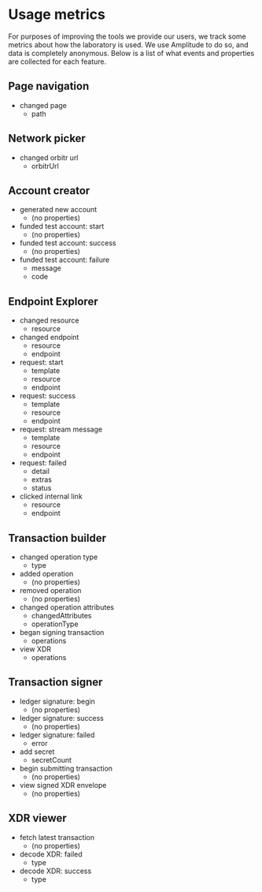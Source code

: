 # Usage metrics

For purposes of improving the tools we provide our users, we track some metrics about how the laboratory is used. We use Amplitude to do so, and data is completely anonymous. Below is a list of what events and properties are collected for each feature.

## Page navigation

* changed page
  * path

## Network picker

* changed orbitr url
  * orbitrUrl

## Account creator

* generated new account
  * (no properties)
* funded test account: start
  * (no properties)
* funded test account: success
  * (no properties)
* funded test account: failure
  * message
  * code

## Endpoint Explorer

* changed resource
  * resource
* changed endpoint
  * resource
  * endpoint
* request: start
  * template
  * resource
  * endpoint
* request: success
  * template
  * resource
  * endpoint
* request: stream message
  * template
  * resource
  * endpoint
* request: failed
  * detail
  * extras
  * status
* clicked internal link
  * resource
  * endpoint

## Transaction builder

* changed operation type
  * type
* added operation
  * (no properties)
* removed operation
  * (no properties)
* changed operation attributes
  * changedAttributes
  * operationType
* began signing transaction
  * operations
* view XDR
  * operations

## Transaction signer

* ledger signature: begin
  * (no properties)
* ledger signature: success
  * (no properties)
* ledger signature: failed
  * error
* add secret
  * secretCount
* begin submitting transaction
  * (no properties)
* view signed XDR envelope
  * (no properties)

## XDR viewer

* fetch latest transaction
  * (no properties)
* decode XDR: failed
  * type
* decode XDR: success
  * type
